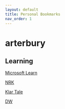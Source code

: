 ```yaml
---
layout: default
title: Personal Bookmarks
nav_order: 1
---
```


# arterbury

## Learning

[Microsoft Learn](https://docs.microsoft.com/en-us/learn/)

[NRK](https://www.nrk.no/)

[Klar Tale](https://www.klartale.no/)

[DW](https://www.dw.com/)

